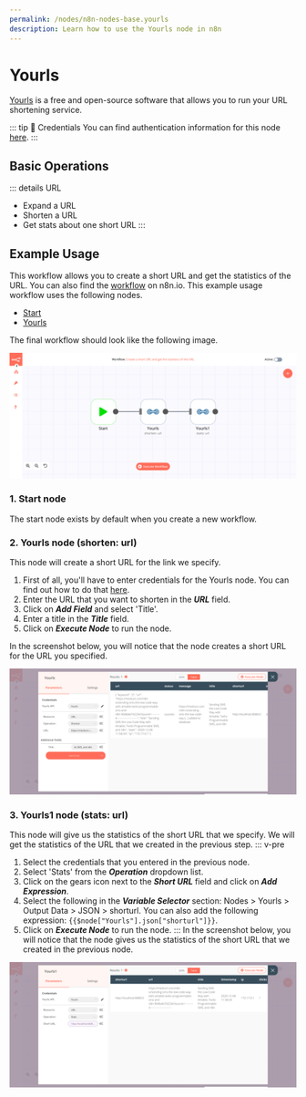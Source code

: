 ```yaml
---
permalink: /nodes/n8n-nodes-base.yourls
description: Learn how to use the Yourls node in n8n
---
```


# Yourls

[Yourls](http://yourls.org/) is a free and open-source software that allows you to run your URL shortening service.

::: tip 🔑 Credentials
You can find authentication information for this node [here](../../../credentials/Yourls/README.md).
:::

## Basic Operations

::: details URL
- Expand a URL
- Shorten a URL
- Get stats about one short URL
:::

## Example Usage

This workflow allows you to create a short URL and get the statistics of the URL. You can also find the [workflow](https://n8n.io/workflows/815) on n8n.io. This example usage workflow uses the following nodes.
- [Start](../../core-nodes/Start/README.md)
- [Yourls]()

The final workflow should look like the following image.

![A workflow with the Yourls node](./workflow.png)

### 1. Start node

The start node exists by default when you create a new workflow.

### 2. Yourls node (shorten: url)

This node will create  a short URL for the link we specify.

1. First of all, you'll have to enter credentials for the Yourls node. You can find out how to do that [here](../../../credentials/Yourls/README.md).
2. Enter the URL that you want to shorten in the ***URL*** field.
3. Click on ***Add Field*** and select 'Title'.
4. Enter a title in the ***Title*** field.
5. Click on ***Execute Node*** to run the node.

In the screenshot below, you will notice that the node creates a short URL for the URL you specified.

![Using the Yourls node to create short URL](./Yourls_node.png)

### 3. Yourls1 node (stats: url)

This node will give us the statistics of the short URL that we specify. We will get the statistics of the URL that we created in the previous step.
::: v-pre
1. Select the credentials that you entered in the previous node.
2. Select 'Stats' from the ***Operation*** dropdown list.
3. Click on the gears icon next to the ***Short URL*** field and click on ***Add Expression***.
4. Select the following in the ***Variable Selector*** section: Nodes > Yourls > Output Data > JSON > shorturl. You can also add the following expression: `{{$node["Yourls"].json["shorturl"]}}`.
5. Click on ***Execute Node*** to run the node.
:::
In the screenshot below, you will notice that the node gives us the statistics of the short URL that we created in the previous node.

![Using the Yourls node to get the statistics of a short URL](./Yourls1_node.png)

